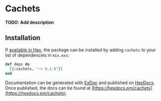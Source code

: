 # Cachets

**TODO: Add description**

## Installation

If [available in Hex](https://hex.pm/docs/publish), the package can be installed
by adding `cachets` to your list of dependencies in `mix.exs`:

```elixir
def deps do
  [{:cachets, "~> 0.1.0"}]
end
```

Documentation can be generated with [ExDoc](https://github.com/elixir-lang/ex_doc)
and published on [HexDocs](https://hexdocs.pm). Once published, the docs can
be found at [https://hexdocs.pm/cachets](https://hexdocs.pm/cachets).

